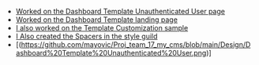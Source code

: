 - [Worked on the Dashboard Template Unauthenticated User page](https://www.figma.com/file/Uli9IZeFBp4ZlCe46ui6dI/Team-17_my_cms?node-id=2343%3A5367)
- [Worked on the Dashboard Template landing page](https://www.figma.com/file/Uli9IZeFBp4ZlCe46ui6dI/Team-17_my_cms?node-id=2343%3A5405)
- [I also worked on the Template Customization sample](https://www.figma.com/file/Uli9IZeFBp4ZlCe46ui6dI/Team-17_my_cms?node-id=2343%3A5433)
- [I Also created the Spacers in the style guild](https://www.figma.com/file/Uli9IZeFBp4ZlCe46ui6dI/Team-17_my_cms?node-id=23%3A2)
- [(https://github.com/mayovic/Proj_team_17_my_cms/blob/main/Design/Dashboard%20Template%20Unauthenticated%20User.png)]
